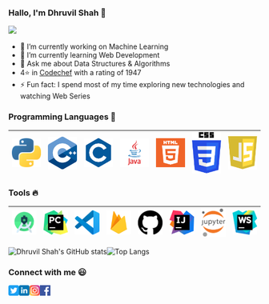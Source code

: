 ### Hallo, I'm Dhruvil Shah 👋
![](https://komarev.com/ghpvc/?username=d-s-2803&color=red)
- 🔭 I’m currently working on Machine Learning
- 🌱 I’m currently learning Web Development
- 💬 Ask me about Data Structures & Algorithms
- 4⭐ in [Codechef](https://www.codechef.com/users/d_s_2803) with a rating of 1947
- ⚡ Fun fact: I spend most of my time exploring new technologies and watching Web Series

### Programming Languages  :rocket:
|<img src="https://github.com/d-s-2803/Dhruvil-Shah-Profile/blob/main/images/Programming_languages/1024px-Python-logo-notext.svg.png" width=60> | <img src="https://github.com/d-s-2803/Dhruvil-Shah-Profile/blob/main/images/Programming_languages/C%2B%2B.png" width=60> | <img src="https://github.com/d-s-2803/Dhruvil-Shah-Profile/blob/main/images/Programming_languages/C.png" width=60> |<img src="https://github.com/d-s-2803/Dhruvil-Shah-Profile/blob/main/images/Programming_languages/javalogo.png" width=60> |<img src="https://github.com/d-s-2803/Dhruvil-Shah-Profile/blob/main/images/Programming_languages/logo-html-5.png" width=60> |<img src="https://github.com/d-s-2803/Dhruvil-Shah-Profile/blob/main/images/Programming_languages/CSS.png" width=60> |<img src="https://github.com/d-s-2803/Dhruvil-Shah-Profile/blob/main/images/Programming_languages/javascript.png" width=60> |
|:---:|:---:|:---:|:---:|:---:|:---:|:---:|


### Tools :fire:
|<img src="https://github.com/d-s-2803/Dhruvil-Shah-Profile/blob/main/images/tools/1200px-Android_Studio_icon.svg.png" width=60>| <img src="https://github.com/d-s-2803/Dhruvil-Shah-Profile/blob/main/images/tools/PyCharm_Logo.svg.png" width=60>| <img src="https://github.com/d-s-2803/Dhruvil-Shah-Profile/blob/main/images/tools/VS.png" width=60>|  <img src="https://github.com/d-s-2803/Dhruvil-Shah-Profile/blob/main/images/tools/firebase.png" width=60> | <img src="https://github.com/d-s-2803/Dhruvil-Shah-Profile/blob/main/images/tools/github.svg" width=60> |<img src="https://github.com/d-s-2803/Dhruvil-Shah-Profile/blob/main/images/tools/intellij-idea_logo_300x300.png" width=60> |<img src="https://github.com/d-s-2803/Dhruvil-Shah-Profile/blob/main/images/tools/notebook.png" width=60> |<img src="https://github.com/d-s-2803/Dhruvil-Shah-Profile/blob/main/images/tools/webstorm.png" width=60> |
|:---:|:---:|:---:|:---:|:---:|:---:|:---:|:---:|

![Dhruvil Shah's GitHub stats](https://github-readme-stats.vercel.app/api?username=d-s-2803)![Top Langs](https://github-readme-stats.vercel.app/api/top-langs/?username=d-s-2803&layout=compact)


### Connect with me :smiley:
<a href="https://twitter.com/d_s_2803">
  <img align="left" alt="Dhruvil Shah Twitter" width="21px" src="https://github.com/d-s-2803/Dhruvil-Shah-Profile/blob/main/images/connect_with_me_images/twitter.svg" />
</a>
<a href="https://www.linkedin.com/in/dhruvil-shah-b416b018a/">
  <img align="left" alt="Dhruvil Shah Linkedin" width="21px" src="https://github.com/d-s-2803/Dhruvil-Shah-Profile/blob/main/images/connect_with_me_images/linkedin.svg" />
</a>
<a href="https://www.instagram.com/dhruvil_shah_2803">
  <img align="left" alt="Dhruvil Shah Instagram" width="21px" src="https://github.com/d-s-2803/Dhruvil-Shah-Profile/blob/main/images/connect_with_me_images/instagram-main.svg" />
</a> 
<a href="https://www.facebook.com/people/Dhruvil-Shah/100008288985265">
  <img align="left" alt="Dhruvil Shah Facebook" width="21px" src="https://github.com/d-s-2803/Dhruvil-Shah-Profile/blob/main/images/connect_with_me_images/facebook.svg" />
</a>
